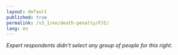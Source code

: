 ```yaml
---
layout: default
published: true
permalink: /v3_1/en/death-penalty/FJI/
lang: en
---
```

_Expert respondents didn’t select any group of people for this right._
